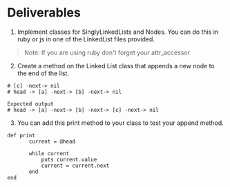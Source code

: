 # Deliverables
1. Implement classes for SinglyLinkedLists and Nodes. You can do this in ruby or js in one of the LinkedList files provided. 
>Note: If you are using ruby don't forget your attr_accessor

2. Create a method on the Linked List class that appends a new node to the end of the list. 

```
# [c] -next-> nil
# head -> [a] -next-> [b] -next-> nil 

Expected output 
# head -> [a] -next-> [b] -next-> [c] -next-> nil
```

3. You can add this print method to your class to test your append method.

```
def print
       current = @head

       while current
           puts current.value
           current = current.next
       end
end


```

